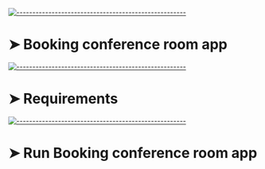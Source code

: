 <!-- ⚠️ This README has been generated from the file(s) "blueprint.md" ⚠️-->
[![-----------------------------------------------------](https://raw.githubusercontent.com/andreasbm/readme/master/assets/lines/colored.png)](#djangoeshop)

# ➤ Booking conference room app 

[![-----------------------------------------------------](https://raw.githubusercontent.com/andreasbm/readme/master/assets/lines/colored.png)](#djangoeshop)

# ➤ Requirements

[![-----------------------------------------------------](https://raw.githubusercontent.com/andreasbm/readme/master/assets/lines/colored.png)](#djangoeshop)

# ➤ Run Booking conference room app 
